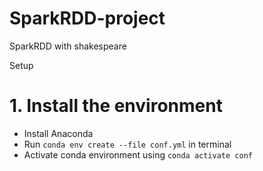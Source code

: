 # SparkRDD-project
SparkRDD with shakespeare 

Setup
# 1. Install the environment
- Install Anaconda
- Run ```conda env create --file conf.yml``` in terminal
- Activate conda environment using ```conda activate conf```
